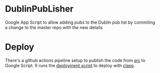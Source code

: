 # DublinPubLisher
Google App Script to allow adding pubs to the Dublin pub list by commiting a change to the master repo with the new details

# Deploy
There's a github actions pipeline setup to publish the code from [src](src/) to Google Script. It runs the [deployment script](deploy/publish.sh) to deploy with [clasp](https://github.com/google/clasp).
